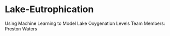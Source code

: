 # Lake-Eutrophication


Using Machine Learning to Model Lake Oxygenation Levels
Team Members: Preston Waters